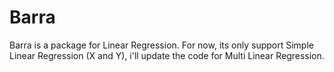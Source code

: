 # Barra

Barra is a package for Linear Regression. For now, its only support Simple Linear Regression (X and Y), i'll update the code for Multi Linear Regression.



